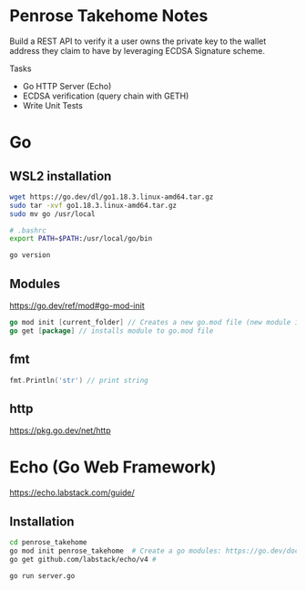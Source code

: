 # Penrose Takehome Notes
Build a REST API to verify it a user owns the private key to the wallet address they claim to have by leveraging ECDSA Signature scheme.

Tasks
- Go HTTP Server (Echo)
- ECDSA verification (query chain with GETH)
- Write Unit Tests


# Go 
## WSL2 installation
```bash
wget https://go.dev/dl/go1.18.3.linux-amd64.tar.gz
sudo tar -xvf go1.18.3.linux-amd64.tar.gz
sudo mv go /usr/local

# .bashrc
export PATH=$PATH:/usr/local/go/bin

go version
```
## Modules
https://go.dev/ref/mod#go-mod-init

``` go 
go mod init [current_folder] // Creates a new go.mod file (new module in cwd). 
go get [package] // installs module to go.mod file
```

## fmt
```go
fmt.Println('str') // print string
```

## http
https://pkg.go.dev/net/http


# Echo (Go Web Framework)
https://echo.labstack.com/guide/
## Installation
```bash
cd penrose_takehome
go mod init penrose_takehome  # Create a go modules: https://go.dev/doc/tutorial/create-module
go get github.com/labstack/echo/v4 # 

go run server.go

```